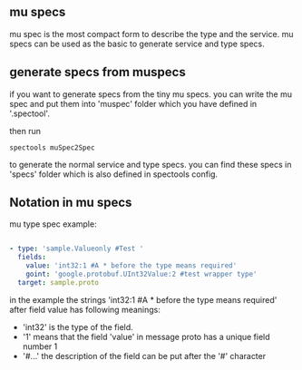 ## mu specs
mu spec is the most compact form to describe the type and the service. mu specs can be used as
the basic to generate service and type specs. 

## generate specs from muspecs
if you want to generate specs from the tiny mu specs.
you can write the mu spec and put them into 'muspec' folder which you have defined in '.spectool'. 

then run
 ```
spectools muSpec2Spec
 ```
to generate the normal service and type specs. 
you can find these specs in 'specs' folder which is also defined in spectools config. 

## Notation in mu specs


mu type spec example:
```yaml

- type: 'sample.Valueonly #Test '
  fields:
    value: 'int32:1 #A * before the type means required'
    goint: 'google.protobuf.UInt32Value:2 #test wrapper type'
  target: sample.proto
```
in the example the strings 'int32:1 #A * before the type means required' after field value has following meanings:
- 'int32' is the type of the field. 
- '1' means that the field 'value' in message proto has a unique field number 1 
- '#...' the description of the field can be put after the '#' character



